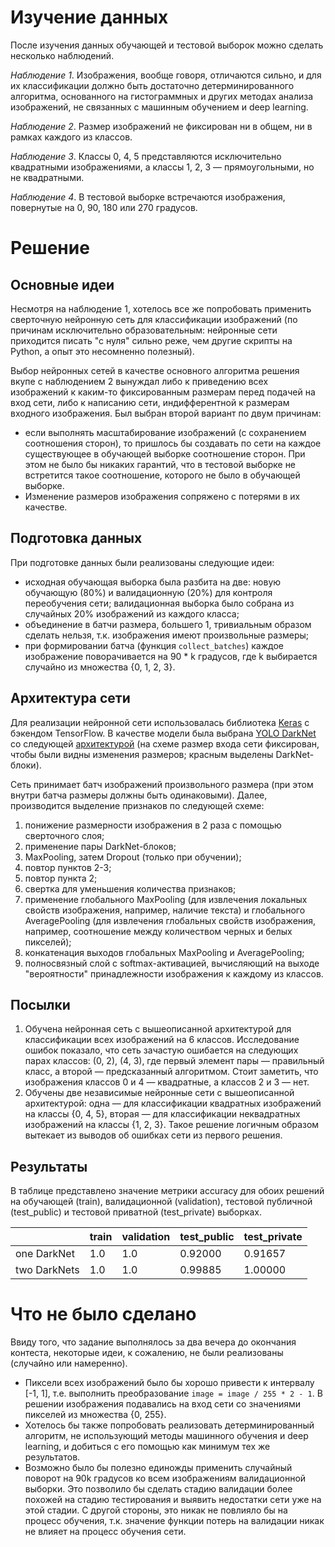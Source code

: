 # Изучение данных
После изучения данных обучающей и тестовой выборок можно сделать несколько наблюдений.  

*Наблюдение 1*. Изображения, вообще говоря, отличаются сильно, и для их классификации должно быть достаточно детерминированного алгоритма, основанного на гистограммных и других методах анализа изображений, не связанных с машинным обучением и deep learning.  

*Наблюдение 2*. Размер изображений не фиксирован ни в общем, ни в рамках каждого из классов.  

*Наблюдение 3*. Классы 0, 4, 5 представляются исключительно квадратными изображениями, а классы 1, 2, 3 — прямоугольными, но не квадратными.  

*Наблюдение 4*. В тестовой выборке встречаются изображения, повернутые на 0, 90, 180 или 270 градусов.

# Решение

## Основные идеи
Несмотря на наблюдение 1, хотелось все же попробовать применить сверточную нейронную сеть для классификации изображений (по причинам исключительно образовательным: нейронные сети приходится писать "с нуля" сильно реже, чем другие скрипты на Python, а опыт это несомненно полезный).

Выбор нейронных сетей в качестве основного алгоритма решения вкупе с наблюдением 2 вынуждал либо к приведению всех изображений к каким-то фиксированным размерам перед подачей на вход сети, либо к написанию сети, индифферентной к размерам входного изображения. Был выбран второй вариант по двум причинам:
* если выполнять масштабирование изображений (с сохранением соотношения сторон), то пришлось бы создавать по сети на каждое существующее в обучающей выборке соотношение сторон. При этом не было бы никаких гарантий, что в тестовой выборке не встретится такое соотношение, которого не было в обучающей выборке.
* Изменение размеров изображения сопряжено с потерями в их качестве.

## Подготовка данных
При подготовке данных были реализованы следующие идеи:
* исходная обучающая выборка была разбита на две: новую обучающую (80%) и валидационную (20%) для контроля переобучения сети; валидационная выборка было собрана из случайных 20% изображений из каждого класса;
* объединение в батчи размера, большего 1, тривиальным образом сделать нельзя, т.к. изображения имеют произвольные размеры;
* при формировании батча (функция `collect_batches`) каждое изображение поворачивается на 90 * k градусов, где k выбирается случайно из множества {0, 1, 2, 3}.


## Архитектура сети
Для реализации нейронной сети использовалась библиотека [Keras](https://keras.io) с бэкендом TensorFlow.
В качестве модели была выбрана [YOLO DarkNet](https://arxiv.org/abs/1506.02640) со следующей [архитектурой](model_128_blocks.png) (на схеме размер входа сети фиксирован, чтобы были видны изменения размеров; красным выделены DarkNet-блоки).

Сеть принимает батч изображений произвольного размера (при этом внутри батча размеры должны быть одинаковыми).
Далее, производится выделение признаков по следующей схеме:
1) понижение размерности изображения в 2 раза с помощью сверточного слоя;
2) применение пары DarkNet-блоков;
3) MaxPooling, затем Dropout (только при обучении);
4) повтор пунктов 2-3;
5) повтор пункта 2;
6) свертка для уменьшения количества признаков;
7) применение глобального MaxPooling (для извлечения локальных свойств изображения, например, наличие текста) и глобального AveragePooling (для извлечения глобальных свойств изображения, например, соотношение между количеством черных и белых пикселей);
8) конкатенация выходов глобальных MaxPooling и AveragePooling;
9) полносвязный слой с softmax-активацией, вычисляющий на выходе "вероятности" принадлежности изображения к каждому из классов.

## Посылки
1. Обучена нейронная сеть с вышеописанной архитектурой для классификации всех изображений на 6 классов.
Исследование ошибок показало, что сеть зачастую ошибается на следующих парах классов: (0, 2), (4, 3), где первый элемент пары — правильный класс, а второй — предсказанный алгоритмом. Стоит заметить, что изображения классов 0 и 4 — квадратные, а классов 2 и 3 — нет.
2. Обучены две независимые нейронные сети с вышеописанной архитектурой: одна — для классификации квадратных изображений на классы {0, 4, 5}, вторая — для классификации неквадратных изображений на классы {1, 2, 3}. Такое решение логичным образом вытекает из выводов об ошибках сети из первого решения.

## Результаты
В таблице представлено значение метрики accuracy для обоих решений на обучающей (train), валидационной (validation), тестовой публичной (test_public) и тестовой приватной (test_private) выборках.

|              | train | validation | test_public | test_private |
|--------------|-------|------------|-------------|--------------|
| one DarkNet  | 1.0   | 1.0        | 0.92000     | 0.91657      |
| two DarkNets | 1.0   | 1.0        | 0.99885     | 1.00000      |


# Что не было сделано
Ввиду того, что задание выполнялось за два вечера до окончания контеста, некоторые идеи, к сожалению, не были реализованы (случайно или намеренно).
* Пиксели всех изображений было бы хорошо привести к интервалу [-1, 1], т.е. выполнить преобразование `image = image / 255 * 2 - 1`. В решении изображения подавались на вход сети со значениями пикселей из множества {0, 255}.
* Хотелось бы также попробовать реализовать детерминированный алгоритм, не использующий методы машинного обучения и deep learning, и добиться с его помощью как минимум тех же результатов.
* Возможно было бы полезно единожды применить случайный поворот на 90k градусов ко всем изображениям валидационной выборки. Это позволило бы сделать стадию валидации более похожей на стадию тестирования и выявить недостатки сети уже на этой стадии. С другой стороны, это никак не повлияло бы на процесс обучения, т.к. значение функции потерь на валидации никак не влияет на процесс обучения сети.
